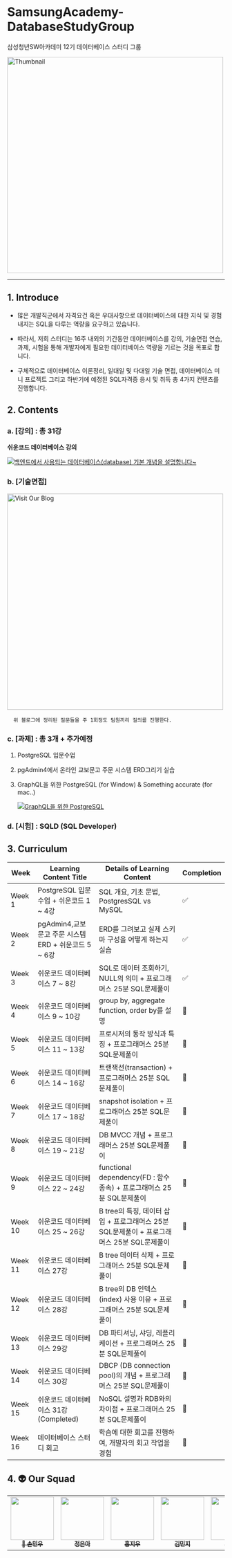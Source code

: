# SamsungAcademy-DatabaseStudyGroup
삼성청년SW아카데미 12기 데이터베이스 스터디 그룹

<a href="https://your-link-here.com" target="_blank">
  <img src="https://github.com/user-attachments/assets/afd6b48f-1241-438f-9a00-2af8369d61da" alt="Thumbnail" width="500" /></a>

---  
## 1. Introduce

-  많은 개발직군에서 자격요건 혹은 우대사항으로 데이터베이스에 대한 지식 및 경험 내지는 SQL을 다루는 역량을 요구하고 있습니다.

-  따라서, 저희 스터디는 16주 내외의 기간동안 데이터베이스를 강의, 기술면접 연습, 과제, 시험을 통해 개발자에게 필요한 데이터베이스 역량을 기르는 것을 목표로 합니다.

-  구체적으로 데이터베이스 이론정리, 일대일 및 다대일 기술 면접, 데이터베이스 미니 프로젝트 그리고 하반기에 예졍된 SQL자격증 응시 및 취득 총 4가지 컨텐츠를 진행합니다.



## 2. Contents


  ### a. [강의] : 총 31강
  **쉬운코드 데이터베이스 강의**

[![백엔드에서 사용되는 데이터베이스(database) 기본 개념을 설명합니다~](https://img.youtube.com/vi/aL0XXc1yGPs/0.jpg)](https://www.youtube.com/watch?v=aL0XXc1yGPs&list=PLcXyemr8ZeoREWGhhZi5FZs6cvymjIBVe)


### b. [기술면접]<a href="https://dev-coco.tistory.com/158" target="_blank">
  <img src="https://github.com/user-attachments/assets/2bef49b9-3d72-4ce2-a17f-476b5f743f2b" alt="Visit Our Blog" width="500" /></a>

      위 블로그에 정리된 질문들을 주 1회정도 팀원끼리 질의를 진행한다.



  ### c. [과제] : 총 3개 + 추가예정
  

  1. PostgreSQL 입문수업

  2.  pgAdmin4에서 온라인 교보문고 주문 시스템 ERD그리기 실습

  3.  GraphQL을 위한 PostgreSQL  (for Window)   &  Something accurate (for mac..)

        [![GraphQL을 위한 PostgreSQL](https://img.youtube.com/vi/VEuwL_ymefk/0.jpg)](https://www.youtube.com/watch?v=VEuwL_ymefk&list=PLLDrd87CR4wjTCM53gZcffnJmpyAWJERL&index=1)

  
  ### d. [시험] : SQLD (SQL Developer)



## 3. Curriculum


| Week    | Learning Content Title        | Details of Learning Content                        | Completion   |
|---------|-------------------------------|----------------------------------------------------|--------------|
| Week 1  | PostgreSQL 입문수업 + 쉬운코드 1 ~ 4강     | SQL 개요, 기초 문법, PostgresSQL vs MySQL     | ✅           |
| Week 2  | pgAdmin4,교보문고 주문 시스템 ERD + 쉬운코드 5 ~ 6강   | ERD를 그려보고 실제 스키마 구성을 어떻게 하는지 실습   | ✅            |
| Week 3  | 쉬운코드 데이터베이스 7 ~ 8강 | SQL로 데이터 조회하기, NULL의 의미 + 프로그래머스 25분 SQL문제풀이   | ✅           |
| Week 4  | 쉬운코드 데이터베이스 9 ~ 10강 | group by, aggregate function, order by를 설명  | 📅          |
| Week 5  | 쉬운코드 데이터베이스 11 ~ 13강 | 프로시저의 동작 방식과 특징 + 프로그래머스 25분 SQL문제풀이  | 📅          |
| Week 6  | 쉬운코드 데이터베이스 14 ~ 16강 | 트랜잭션(transaction) + 프로그래머스 25분 SQL문제풀이     | 📅          |
| Week 7  | 쉬운코드 데이터베이스 17 ~ 18강 | snapshot isolation + 프로그래머스 25분 SQL문제풀이| 📅          |
| Week 8  | 쉬운코드 데이터베이스 19 ~ 21강 |  DB MVCC 개념 + 프로그래머스 25분 SQL문제풀이    | 📅          |
| Week 9  | 쉬운코드 데이터베이스 22 ~ 24강 | functional dependency(FD : 함수 종속) + 프로그래머스 25분 SQL문제풀이     | 📅          |
| Week 10  | 쉬운코드 데이터베이스 25 ~ 26강 | B tree의 특징, 데이터 삽입 + 프로그래머스 25분 SQL문제풀이  + 프로그래머스 25분 SQL문제풀이       | 📅          |
| Week 11  | 쉬운코드 데이터베이스 27강 |  B tree 데이터 삭제 + 프로그래머스 25분 SQL문제풀이    | 📅          |
| Week 12  | 쉬운코드 데이터베이스 28강 |   B tree의 DB 인덱스(index) 사용 이유 + 프로그래머스 25분 SQL문제풀이    | 📅          |
| Week 13  | 쉬운코드 데이터베이스 29강 | DB 파티셔닝, 샤딩, 레플리케이션 + 프로그래머스 25분 SQL문제풀이  | 📅          |
| Week 14  | 쉬운코드 데이터베이스 30강 | DBCP (DB connection pool)의 개념 + 프로그래머스 25분 SQL문제풀이 | 📅          |
| Week 15  | 쉬운코드 데이터베이스 31강(Completed) | NoSQL 설명과 RDB와의 차이점 + 프로그래머스 25분 SQL문제풀이   | 📅          |
| Week 16  | 데이터베이스 스터디 회고 | 학습에 대한 회고를 진행하여, 개발자의 회고 작업을 경험 | 📅          |


## 4. 👽 Our Squad

<table>
  <tr>
    <td align="center"><a href="https://github.com/MarkSon-42"><img src="https://avatars.githubusercontent.com/u/84828274?v=4?s=100" width="100px;" alt=""/><br /><sub><b>👑
 손민우</b></sub></a><br /></td>
    <td align="center"><a href="https://github.com/
eunah320"><img src="https://avatars.githubusercontent.com/u/66278677?v=4?s=100" width="100px;" alt=""/><br /><sub><b>
정은아</b></sub></a><br /></td>
    <td align="center"><a href="https://github.com/lov-etan"><img src="https://avatars.githubusercontent.com/u/171107738?v=4?s=100" width="100px;" alt=""/><br /><sub><b>
홍지우</b></sub></a><br /></td>
    <td align="center"><a href="https://github.com/minjeeki"><img src="https://avatars.githubusercontent.com/u/148981647?v=4?s=100" width="100px;" alt=""/><br /><sub><b>
김민지</b></sub></a><br /></td>
    <td align="center"><a href="https://github.com/unboxing96"><img src="https://avatars.githubusercontent.com/u/102353544?v=4?s=100" width="100px;" alt=""/><br /><sub><b>
김태현</b></sub></a><br /></td>
    <td align="center"><a href="https://github.com/unboxing96"><img src="https://avatars.githubusercontent.com/u/102353544?v=4?s=100" width="100px;" alt=""/><br /><sub><b>
-</b></sub></a><br /></td>
<td align="center"><a href="https://github.com/unboxing96"><img src="https://avatars.githubusercontent.com/u/102353544?v=4?s=100" width="100px;" alt=""/><br /><sub><b>
-</b></sub></a><br /></td>
  </tr>
  </tr>
  
  </tr>
 
</table>

